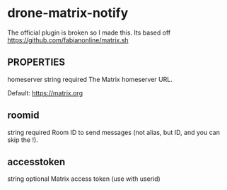 # drone-matrix-notify
The official plugin is broken so I made this. Its based off https://github.com/fabianonline/matrix.sh

## PROPERTIES
homeserver
string
required
The Matrix homeserver URL.

Default: https://matrix.org

## roomid
string
required
Room ID to send messages (not alias, but ID, and you can skip the !).

## accesstoken
string
optional
Matrix access token (use with userid)
